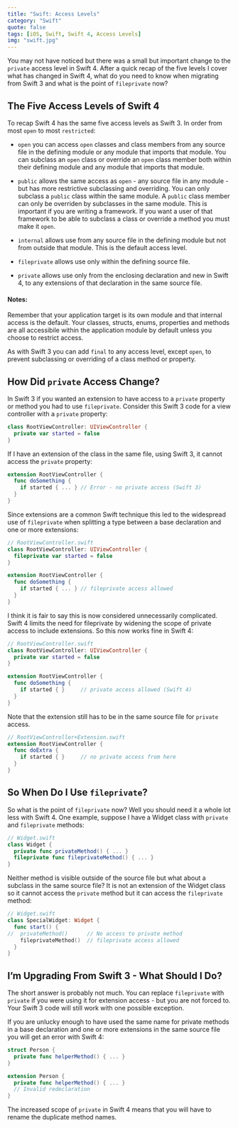 ```yaml
---
title: "Swift: Access Levels"
category: "Swift"
quote: false
tags: [iOS, Swift, Swift 4, Access Levels]
img: "swift.jpg"
---
```

You may not have noticed but there was a small but important change to the `private` access level in Swift 4. After a quick recap of the five levels I cover what has changed in Swift 4, what do you need to know when migrating from Swift 3 and what is the point of `fileprivate` now?

## The Five Access Levels of Swift 4

To recap Swift 4 has the same five access levels as Swift 3. In order from most `open` to most `restricted`:

* `open` you can access `open` classes and class members from any source file in the defining module or any module that imports that module. You can subclass an `open` class or override an `open` class member both within their defining module and any module that imports that module.

* `public` allows the same access as `open` - any source file in any module - but has more restrictive subclassing and overriding. You can only subclass a `public` class within the same module. A `public` class member can only be overriden by subclasses in the same module. This is important if you are writing a framework. If you want a user of that framework to be able to subclass a class or override a method you must make it `open`.

* `internal` allows use from any source file in the defining module but not from outside that module. This is the default access level.

* `fileprivate` allows use only within the defining source file.

* `private` allows use only from the enclosing declaration and new in Swift 4, to any extensions of that declaration in the same source file.

#### Notes:

Remember that your application target is its own module and that internal access is the default. Your classes, structs, enums, properties and methods are all accessibile within the application module by default unless you choose to restrict access.

As with Swift 3 you can add `final` to any access level, except `open`, to prevent subclassing or overriding of a class method or property.

## How Did `private` Access Change?

In Swift 3 if you wanted an extension to have access to a `private` property or method you had to use `fileprivate`. Consider this Swift 3 code for a view controller with a `private` property:

```swift
class RootViewController: UIViewController {
  private var started = false
}
```

If I have an extension of the class in the same file, using Swift 3, it cannot access the `private` property:

```swift
extension RootViewController {
  func doSomething {
    if started { ... } // Error - no private access (Swift 3)
  }
}
```

Since extensions are a common Swift technique this led to the widespread use of `fileprivate` when splitting a type between a base declaration and one or more extensions:

```swift
// RootViewController.swift
class RootViewController: UIViewController {
  fileprivate var started = false
}

extension RootViewController {
  func doSomething {
    if started { ... } // fileprivate access allowed
  }
}
```

I think it is fair to say this is now considered unnecessarily complicated. Swift 4 limits the need for fileprivate by widening the scope of private access to include extensions. So this now works fine in Swift 4:

```swift
// RootViewController.swift
class RootViewController: UIViewController {
  private var started = false
}

extension RootViewController {
  func doSomething {
    if started { }     // private access allowed (Swift 4)
  }
}
```

Note that the extension still has to be in the same source file for `private` access.

```swift
// RootViewController+Extension.swift
extension RootViewController {
  func doExtra {
    if started { }     // no private access from here
  }
}
```

## So When Do I Use `fileprivate`?

So what is the point of `fileprivate` now? Well you should need it a whole lot less with Swift 4. One example, suppose I have a Widget class with `private` and `fileprivate` methods:

```swift
// Widget.swift
class Widget {
  private func privateMethod() { ... }
  fileprivate func fileprivateMethod() { ... }
}
```

Neither method is visible outside of the source file but what about a subclass in the same source file? It is not an extension of the Widget class so it cannot access the `private` method but it can access the `fileprivate` method:

```swift
// Widget.swift
class SpecialWidget: Widget {
  func start() {
//  privateMethod()      // No access to private method
    fileprivateMethod()  // fileprivate access allowed
  }
}
```

## I’m Upgrading From Swift 3 - What Should I Do?

The short answer is probably not much. You can replace `fileprivate` with `private` if you were using it for extension access - but you are not forced to. Your Swift 3 code will still work with one possible exception.

If you are unlucky enough to have used the same name for private methods in a base declaration and one or more extensions in the same source file you will get an error with Swift 4:

```swift
struct Person {
  private func helperMethod() { ... }
}

extension Person {
  private func helperMethod() { ... }
  // Invalid redeclaration
}
```

The increased scope of `private` in Swift 4 means that you will have to rename the duplicate method names.
